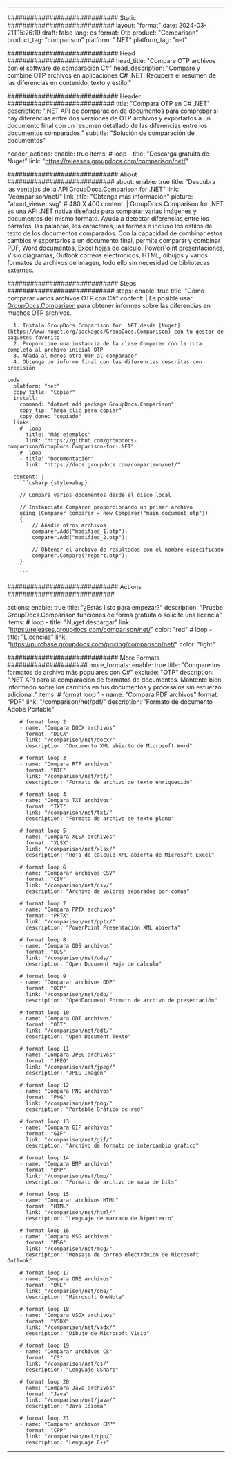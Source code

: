 
---
############################# Static ############################
layout: "format"
date:  2024-03-21T15:26:19
draft: false
lang: es
format: Otp
product: "Comparison"
product_tag: "comparison"
platform: ".NET"
platform_tag: "net"

############################# Head ############################
head_title: "Compare OTP archivos con el software de comparación C#"
head_description: "Compare y combine OTP archivos en aplicaciones C# .NET. Recupera el resumen de las diferencias en contenido, texto y estilo."

############################# Header ############################
title: "Compara OTP en C# .NET" 
description: ".NET API de comparación de documentos para comprobar si hay diferencias entre dos versiones de OTP archivos y exportarlos a un documento final con un resumen detallado de las diferencias entre los documentos comparados."
subtitle: "Solución de comparación de documentos" 

header_actions:
  enable: true
  items:
    #  loop
    - title: "Descarga gratuita de Nuget"
      link: "https://releases.groupdocs.com/comparison/net/"
      
############################# About ############################
about:
    enable: true
    title: "Descubra las ventajas de la API GroupDocs.Comparison for .NET"
    link: "/comparison/net/"
    link_title: "Obtenga más información"
    picture: "about_viewer.svg" # 480 X 400
    content: |
       GroupDocs.Comparison for .NET es una API .NET nativa diseñada para comparar varias imágenes y documentos del mismo formato. Ayuda a detectar diferencias entre los párrafos, las palabras, los caracteres, las formas e incluso los estilos de texto de los documentos comparados. Con la capacidad de combinar estos cambios y exportarlos a un documento final, permite comparar y combinar PDF, Word documentos, Excel hojas de cálculo, PowerPoint presentaciones, Visio diagramas, Outlook correos electrónicos, HTML, dibujos y varios formatos de archivos de imagen, todo ello sin necesidad de bibliotecas externas.

############################# Steps ############################
steps:
    enable: true
    title: "Cómo comparar varios archivos OTP con C#"
    content: |
      Es posible usar [GroupDocs.Comparison](https://products.groupdocs.com/comparison/net/) para obtener informes sobre las diferencias en muchos OTP archivos.
      
      1. Instala GroupDocs.Comparison for .NET desde [Nuget](https://www.nuget.org/packages/GroupDocs.Comparison) con tu gestor de paquetes favorito
      2. Proporcione una instancia de la clase Comparer con la ruta completa al archivo inicial OTP
      3. Añada al menos otro OTP al comparador
      4. Obtenga un informe final con las diferencias descritas con precisión
   
    code:
      platform: "net"
      copy_title: "Copiar"
      install:
        command: "dotnet add package GroupDocs.Comparison"
        copy_tip: "haga clic para copiar"
        copy_done: "copiado"
      links:
        #  loop
        - title: "Más ejemplos"
          link: "https://github.com/groupdocs-comparison/GroupDocs.Comparison-for-.NET"
        #  loop
        - title: "Documentación"
          link: "https://docs.groupdocs.com/comparison/net/"
          
      content: |
        ```csharp {style=abap}

        // Compare varios documentos desde el disco local

        // Instanciate Comparer proporcionando un primer archivo
        using (Comparer comparer = new Comparer("main_document.otp"))
        {
            // Añadir otros archivos
        	comparer.Add("modified_1.otp");
            comparer.Add("modified_2.otp");

            // Obtener el archivo de resultados con el nombre especificado
            comparer.Compare("report.otp"); 
        }
        
        ```            

############################# Actions ############################

actions:
  enable: true
  title: "¿Estás listo para empezar?"
  description: "Pruebe GroupDocs.Comparison funciones de forma gratuita o solicite una licencia"
  items:
    #  loop
    - title: "Nuget descargar"
      link: "https://releases.groupdocs.com/comparison/net/"
      color: "red"
        #  loop
    - title: "Licencias"
      link: "https://purchase.groupdocs.com/pricing/comparison/net/"
      color: "light"


############################# More Formats #####################
more_formats:
    enable: true
    title: "Compare los formatos de archivo más populares con C#"
    exclude: "OTP"
    description: ".NET API para la comparación de formatos de documentos. Mantente bien informado sobre los cambios en tus documentos y procésalos sin esfuerzo adicional."
    items: 
        # format loop 1
        - name: "Compara PDF archivos"
          format: "PDF"
          link: "/comparison/net/pdf/"
          description: "Formato de documento Adobe Portable"

        # format loop 2
        - name: "Compara DOCX archivos"
          format: "DOCX"
          link: "/comparison/net/docx/"
          description: "Documento XML abierto de Microsoft Word"

        # format loop 3
        - name: "Compara RTF archivos"
          format: "RTF"
          link: "/comparison/net/rtf/"
          description: "Formato de archivo de texto enriquecido"

        # format loop 4
        - name: "Compara TXT archivos"
          format: "TXT"
          link: "/comparison/net/txt/"
          description: "Formato de archivo de texto plano"

        # format loop 5
        - name: "Compara XLSX archivos"
          format: "XLSX"
          link: "/comparison/net/xlsx/"
          description: "Hoja de cálculo XML abierta de Microsoft Excel"

        # format loop 6
        - name: "Comparar archivos CSV"
          format: "CSV"
          link: "/comparison/net/csv/"
          description: "Archivo de valores separados por comas"

        # format loop 7
        - name: "Compara PPTX archivos"
          format: "PPTX"
          link: "/comparison/net/pptx/"
          description: "PowerPoint Presentación XML abierta"

        # format loop 8
        - name: "Compara ODS archivos"
          format: "ODS"
          link: "/comparison/net/ods/"
          description: "Open Document Hoja de cálculo"

        # format loop 9
        - name: "Comparar archivos ODP"
          format: "ODP"
          link: "/comparison/net/odp/"
          description: "OpenDocument Formato de archivo de presentación"

        # format loop 10
        - name: "Compara ODT archivos"
          format: "ODT"
          link: "/comparison/net/odt/"
          description: "Open Document Texto"

        # format loop 11
        - name: "Compara JPEG archivos"
          format: "JPEG"
          link: "/comparison/net/jpeg/"
          description: "JPEG Imagen"

        # format loop 12
        - name: "Compara PNG archivos"
          format: "PNG"
          link: "/comparison/net/png/"
          description: "Portable Gráfico de red"

        # format loop 13
        - name: "Compara GIF archivos"
          format: "GIF"
          link: "/comparison/net/gif/"
          description: "Archivo de formato de intercambio gráfico"

        # format loop 14
        - name: "Compara BMP archivos"
          format: "BMP"
          link: "/comparison/net/bmp/"
          description: "Formato de archivo de mapa de bits"

        # format loop 15
        - name: "Comparar archivos HTML"
          format: "HTML"
          link: "/comparison/net/html/"
          description: "Lenguaje de marcado de hipertexto"

        # format loop 16
        - name: "Compara MSG archivos"
          format: "MSG"
          link: "/comparison/net/msg/"
          description: "Mensaje de correo electrónico de Microsoft Outlook"

        # format loop 17
        - name: "Compara ONE archivos"
          format: "ONE"
          link: "/comparison/net/one/"
          description: "Microsoft OneNote"

        # format loop 18
        - name: "Compara VSDX archivos"
          format: "VSDX"
          link: "/comparison/net/vsdx/"
          description: "Dibujo de Microsoft Visio"

        # format loop 19
        - name: "Comparar archivos CS"
          format: "CS"
          link: "/comparison/net/cs/"
          description: "Lenguaje CSharp"

        # format loop 20
        - name: "Compara Java archivos"
          format: "Java"
          link: "/comparison/net/java/"
          description: "Java Idioma"
          
        # format loop 21
        - name: "Comparar archivos CPP"
          format: "CPP"
          link: "/comparison/net/cpp/"
          description: "Lenguaje C++"
---